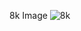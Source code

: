 8k Image
![8k](https://cdn.glitch.me/55fdc6f3-3722-4735-a2b8-ef69b44d9709/MMD%20renderer%20-%201726989283183.png?v=1726990957527)
